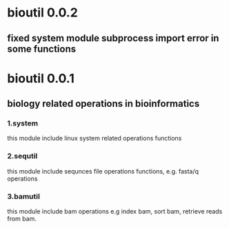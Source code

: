 # bioutil 0.0.2
## fixed system module subprocess import error in some functions

# bioutil 0.0.1
## biology related operations in bioinformatics
### 1.system
this module include linux system related operations functions
### 2.sequtil
this module include sequnces file operations functions, e.g. fasta/q operations
### 3.bamutil
this module include bam operations e.g index bam, sort bam, retrieve reads from bam.


